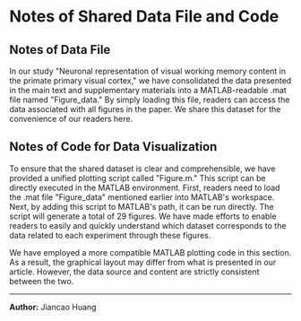 # Notes of Shared Data File and Code

## Notes of Data File

In our study "Neuronal representation of visual working memory content in the primate primary visual cortex," we have consolidated the data presented in the main text and supplementary materials into a MATLAB-readable .mat file named "Figure_data." By simply loading this file, readers can access the data associated with all figures in the paper. We share this dataset for the convenience of our readers here.

## Notes of Code for Data Visualization

To ensure that the shared dataset is clear and comprehensible, we have provided a unified plotting script called "Figure.m." This script can be directly executed in the MATLAB environment. First, readers need to load the .mat file "Figure_data" mentioned earlier into MATLAB's workspace. Next, by adding this script to MATLAB's path, it can be run directly. The script will generate a total of 29 figures. We have made efforts to enable readers to easily and quickly understand which dataset corresponds to the data related to each experiment through these figures.

We have employed a more compatible MATLAB plotting code in this section. As a result, the graphical layout may differ from what is presented in our article. However, the data source and content are strictly consistent between the two.

---

**Author:** Jiancao Huang
